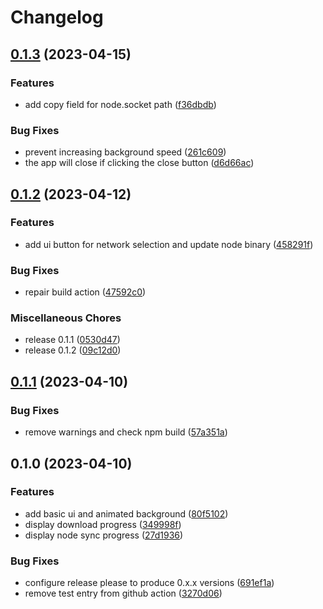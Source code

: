 # Changelog

## [0.1.3](https://github.com/fabianbormann/cardano-node-ui/compare/v0.1.2...v0.1.3) (2023-04-15)


### Features

* add copy field for node.socket path ([f36dbdb](https://github.com/fabianbormann/cardano-node-ui/commit/f36dbdb0242491c8b271dbe0515155b85ff695f7))


### Bug Fixes

* prevent increasing background speed ([261c609](https://github.com/fabianbormann/cardano-node-ui/commit/261c609a8513ecab0db631e85d7e8611f93ac26c))
* the app will close if clicking the close button ([d6d66ac](https://github.com/fabianbormann/cardano-node-ui/commit/d6d66ac9a37d23fef4eb2e1488c0d473f2ce8d96))

## [0.1.2](https://github.com/fabianbormann/cardano-node-ui/compare/v0.1.1...v0.1.2) (2023-04-12)


### Features

* add ui button for network selection and update node binary ([458291f](https://github.com/fabianbormann/cardano-node-ui/commit/458291fc05827f2ce243daab69c6f46276aae91b))


### Bug Fixes

* repair build action ([47592c0](https://github.com/fabianbormann/cardano-node-ui/commit/47592c08857b775db23f07a5a991ed56a1426245))


### Miscellaneous Chores

* release 0.1.1 ([0530d47](https://github.com/fabianbormann/cardano-node-ui/commit/0530d47fb0187242a6faaa3efba49b2b5678c604))
* release 0.1.2 ([09c12d0](https://github.com/fabianbormann/cardano-node-ui/commit/09c12d0108164146d6f8b849ca65793ff6fa9343))

## [0.1.1](https://github.com/fabianbormann/cardano-node-ui/compare/v0.1.0...v0.1.1) (2023-04-10)


### Bug Fixes

* remove warnings and check npm build ([57a351a](https://github.com/fabianbormann/cardano-node-ui/commit/57a351aa38b7cdce0b27d2f3ddddd1228f685459))

## 0.1.0 (2023-04-10)


### Features

* add basic ui and animated background ([80f5102](https://github.com/fabianbormann/cardano-node-ui/commit/80f51027aa5f9bd7bbbdc0e205e43401fcd1600f))
* display download progress ([349998f](https://github.com/fabianbormann/cardano-node-ui/commit/349998fd819cff8c4b3ea3ce7b19b43bd6a84cd5))
* display node sync progress ([27d1936](https://github.com/fabianbormann/cardano-node-ui/commit/27d1936a9aef59cdea0effbf1b4353ced93b5158))


### Bug Fixes

* configure release please to produce 0.x.x versions ([691ef1a](https://github.com/fabianbormann/cardano-node-ui/commit/691ef1a0dba1ac363c84ac5487e66347142ab246))
* remove test entry from github action ([3270d06](https://github.com/fabianbormann/cardano-node-ui/commit/3270d061098270715ee09d10676adaf53ef4677c))
